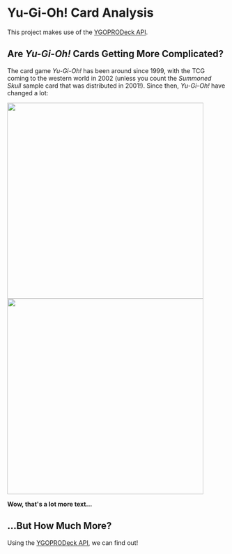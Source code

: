 # Yu-Gi-Oh! Card Analysis
This project makes use of the [YGOPRODeck API](https://db.ygoprodeck.com/api-guide/).

## Are _Yu-Gi-Oh!_ Cards Getting More Complicated?
The card game _Yu-Gi-Oh!_ has been around since 1999, with the TCG coming to the western world in 2002 (unless you count the _Summoned Skull_ sample card that was distributed in 2001!). Since then, _Yu-Gi-Oh!_ have changed a lot:

<div>
    <img src="https://ms.yugipedia.com//1/12/TheWickedWormBeast-GLD4-EN-C-LE.png" height=450>
    <img src="https://ms.yugipedia.com//e/e7/ChaosEmperortheDragonofArmageddon-BLAR-EN-ScR-1E.png" height=450>
</div>

**Wow, that's a lot more text...**

## ...But How Much More?
Using the [YGOPRODeck API](https://db.ygoprodeck.com/api-guide/), we can find out! 